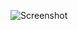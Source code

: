 ![Screenshot](https://raw.githubusercontent.com/Cryakl/Ultimate-RAT-Collection/refs/heads/main/SpyNote/SpyNote%202.3/Screenshot.png)
